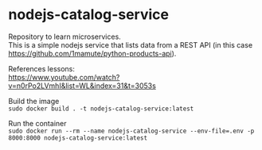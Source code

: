 # nodejs-catalog-service
Repository to learn microservices.  
This is a simple nodejs service that lists data from a REST API (in this case https://github.com/1mamute/python-products-api).  

References lessons:  
https://www.youtube.com/watch?v=n0rPo2LVmhI&list=WL&index=31&t=3053s  

Build the image  
`sudo docker build . -t nodejs-catalog-service:latest`

Run the container  
`sudo docker run --rm --name nodejs-catalog-service --env-file=.env -p 8000:8000 nodejs-catalog-service:latest`
